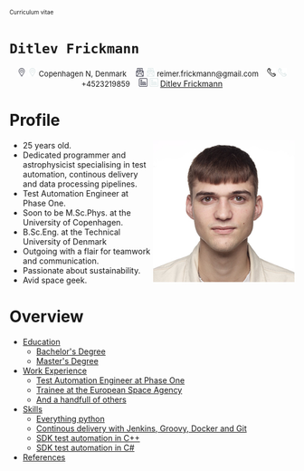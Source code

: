 
<font size="1"> Curriculum vitae</font>
# `Ditlev Frickmann`
<p align="middle">
    <img src="images/icons/dark/location.png#gh-light-mode-only" alt="location" width="15"/>
    <img src="images/icons/light/location.png#gh-dark-mode-only" alt="location" width="15"/>
    <font size="2"> Copenhagen N, Denmark</font>
    &nbsp;&nbsp;
    <img src="images/icons/dark/mail.png#gh-light-mode-only" alt="linkedin" width="15"/>
    <img src="images/icons/light/mail.png#gh-dark-mode-only" alt="linkedin" width="15"/>
    <font size="2"> reimer.frickmann@gmail.com</font>
    &nbsp;&nbsp;
    <img src="images/icons/dark/phone.png#gh-light-mode-only" alt="linkedin" width="15"/>
    <img src="images/icons/light/phone.png#gh-dark-mode-only" alt="linkedin" width="15"/>
    <font size="2"> +4523219859</font>
    &nbsp;&nbsp;
    <img src="images/icons/dark/linkedin.png#gh-light-mode-only" alt="linkedin" width="15"/>
    <img src="images/icons/light/linkedin.png#gh-dark-mode-only" alt="linkedin" width="15" href=/>
    <a href="https://www.linkedin.com/in/ditlev-frickmann/" >Ditlev Frickmann </a>
</p>


# Profile
<img src="images/headshot/320x320.jpg" align="right"
     alt="headshot" width="250" height="250">
- 25 years old.
- Dedicated programmer and astrophysicist specialising in test automation, continous delivery and data processing pipelines.  
- Test Automation Engineer at Phase One.
- Soon to be M.Sc.Phys. at the University of Copenhagen.
- B.Sc.Eng. at the Technical University of Denmark
- Outgoing with a flair for teamwork and communication.
- Passionate about sustainability.
- Avid space geek.


# Overview
- [Education](Education/)
    - [Bachelor's Degree](Education/B.Sc.Eng.md)
    - [Master's Degree](Education/M.Sc.Phys.md)
- [Work Experience](WorkExperience/)
    - [Test Automation Engineer at Phase One](WorkExperience/TestAutomation-PhaseOne.md)
    - [Trainee at the European Space Agency](WorkExperience/Trainee-EuropeanSpaceAgency.md)
    - [And a handfull of others](WorkExperience/Others.md)
- [Skills](Skills/)
    - [Everything python](Skills/python.py)
    - [Continous delivery with Jenkins, Groovy, Docker and Git](Skills/Jenkinsfile.groovy)
    - [SDK test automation in C++](Skills/cpp.cpp)
    - [SDK test automation in C#](Skills/cs.cs)
- [References](References/)